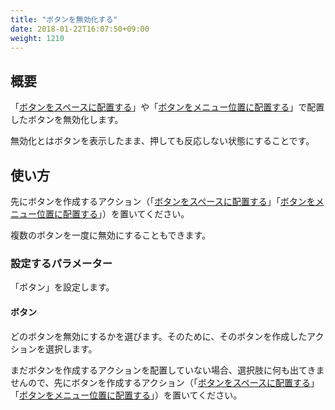 ```yaml
---
title: "ボタンを無効化する"
date: 2018-01-22T16:07:50+09:00
weight: 1210
---
```


## 概要

「[ボタンをスペースに配置する](../add_button)」や「[ボタンをメニュー位置に配置する](../add_button_at_header)」で配置したボタンを無効化します。

無効化とはボタンを表示したまま、押しても反応しない状態にすることです。

## 使い方

先にボタンを作成するアクション（「[ボタンをスペースに配置する](../add_button)」「[ボタンをメニュー位置に配置する](../add_button_at_header)」）を置いてください。

複数のボタンを一度に無効にすることもできます。

### 設定するパラメーター

「ボタン」を設定します。

#### ボタン

どのボタンを無効にするかを選びます。そのために、そのボタンを作成したアクションを選択します。

まだボタンを作成するアクションを配置していない場合、選択肢に何も出てきませんので、先にボタンを作成するアクション（「[ボタンをスペースに配置する](../add_button)」「[ボタンをメニュー位置に配置する](../add_button_at_header)」）を置いてください。

